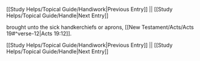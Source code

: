 [[Study Helps/Topical Guide/Handiwork|Previous Entry]]  ||  [[Study Helps/Topical Guide/Handle|Next Entry]]

 brought unto the sick handkerchiefs or aprons, [[New Testament/Acts/Acts 19#^verse-12|Acts 19:12]].

[[Study Helps/Topical Guide/Handiwork|Previous Entry]]  ||  [[Study Helps/Topical Guide/Handle|Next Entry]]